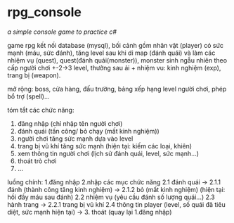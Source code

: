 # rpg_console
*a simple console game to practice c#*

game rpg kết nối database (mysql), 
bối cảnh gồm nhân vật (player) có sức mạnh (máu, sức đánh), tăng level sau khi di map (đánh quái) và làm các nhiệm vụ (quest), 
quest(đánh quái(monster)), monster sinh ngẫu nhiên theo cấp người chơi +-2->3 level,
thưởng sau ải + nhiệm vu: kinh nghiệm (exp), trang bị (weapon).

mở rộng: boss, cửa hàng, đấu trường, bảng xếp hạng level người chơi, phép bổ trợ (spell)...

tóm tắt các chức năng:
1. đăng nhập (chỉ nhập tên người chơi)
2. đánh quái (tấn công/ bỏ chạy (mất kinh nghiệm))
3. người chơi tăng sức mạnh dựa vào level
4. trang bị vũ khí tăng sức mạnh (hiện tại: kiếm các loại, khiên)
5. xem thông tin người chơi (lịch sử đánh quái, level, sức mạnh...)
6. thoát trò chơi
7. ...

luồng chính:
1.đăng nhập 
2.nhập các mục chức năng
2.1 đánh quái -> 2.1.1 đánh (thành công tăng kinh nghiệm)
-> 2.1.2 bỏ (mất kinh nghiệm) (hiện tại: hồi đầy máu sau đánh)
2.2 nhiệm vụ (yêu cầu đánh số lượng quái...)
2.3 hành trang -> 2.2.1 trang bị vũ khí
2.4 thông tin player (level, số quái đã tiêu diệt, sức mạnh hiện tại)
-> 3. thoát (quay lại 1.đăng nhập)
